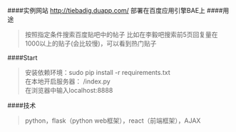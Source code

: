 ####实例网站
http://tiebadig.duapp.com/
部署在百度应用引擎BAE上
####用途
>按照指定条件搜索百度贴吧中的帖子
>比如在李毅吧搜索前5页回复量在1000以上的贴子(会比较慢)，可以看到热门贴子

####Start
>安装依赖环境：sudo pip install -r requirements.txt<br>
>在本地开启服务器： /index.py<br>
>在浏览器中输入localhost:8888

####技术
>python，flask（python web框架），react（前端框架），AJAX
